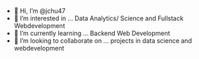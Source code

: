 - 👋 Hi, I’m @jchu47
- 👀 I’m interested in ... Data Analytics/ Science and Fullstack Webdevelopment
- 🌱 I’m currently learning ... Backend Web Development
- 💞️ I’m looking to collaborate on ... projects in data science and webdevelopment

